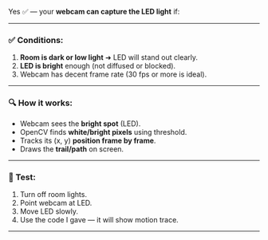 Yes ✅ — your **webcam can capture the LED light** if:

---

### ✅ **Conditions:**

1. **Room is dark or low light** ➜ LED will stand out clearly.
2. **LED is bright** enough (not diffused or blocked).
3. Webcam has decent frame rate (30 fps or more is ideal).

---

### 🔍 How it works:

* Webcam sees the **bright spot** (LED).
* OpenCV finds **white/bright pixels** using threshold.
* Tracks its (x, y) **position frame by frame**.
* Draws the **trail/path** on screen.

---

### 🧪 Test:

1. Turn off room lights.
2. Point webcam at LED.
3. Move LED slowly.
4. Use the code I gave — it will show motion trace.

---










